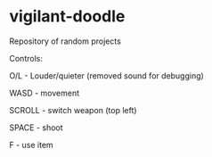# vigilant-doodle
Repository of random projects

Controls:

O/L - Louder/quieter (removed sound for debugging)

WASD - movement

SCROLL - switch weapon (top left)

SPACE - shoot

F - use item
